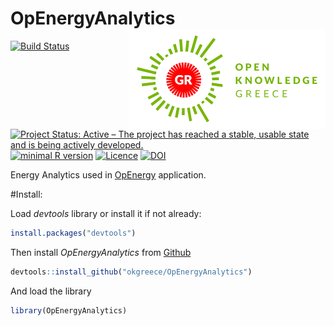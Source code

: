 OpEnergyAnalytics <img src="okfgr2.png" align="right" />
================

[![Build
Status](https://travis-ci.org/okgreece/OpEnergyAnalytics.svg?branch=master)](https://travis-ci.org/okgreece/OpEnergyAnalytics)
[![Project Status: Active – The project has reached a stable, usable
state and is being actively
developed.](http://www.repostatus.org/badges/latest/active.svg)](http://www.repostatus.org/#active)
[![minimal R
version](https://img.shields.io/badge/R%3E%3D-4.1-6666ff.svg)](https://cran.r-project.org/)
[![Licence](https://img.shields.io/badge/licence-GPL--2-blue.svg)](https://www.gnu.org/licenses/old-licenses/gpl-2.0.html)
[![DOI](https://zenodo.org/badge/110472383.svg)](https://zenodo.org/badge/latestdoi/110472383)

Energy Analytics used in [OpEnergy](http://openergy.okfn.gr)
application.

#Install:

Load *devtools* library or install it if not already:

``` r
install.packages("devtools")
```

Then install *OpEnergyAnalytics* from
[Github](https://github.com/okgreece/OpEnergyAnalytics)

``` r
devtools::install_github("okgreece/OpEnergyAnalytics")
```

And load the library

``` r
library(OpEnergyAnalytics)
```
